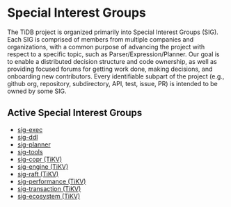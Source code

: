 # Special Interest Groups

The TiDB project is organized primarily into Special Interest Groups
(SIG). Each SIG is comprised of members from multiple companies and
organizations, with a common purpose of advancing the project with respect to a
specific topic, such as Parser/Expression/Planner. Our goal is to enable a
distributed decision structure and code ownership, as well as providing focused
forums for getting work done, making decisions, and onboarding new
contributors. Every identifiable subpart of the project (e.g., github org,
repository, subdirectory, API, test, issue, PR) is intended to be owned by some
SIG.

## Active Special Interest Groups

* [sig-exec](./sig-exec)
* [sig-ddl](./sig-ddl)
* [sig-planner](./sig-planner)
* [sig-tools](./sig-tools)
* [sig-copr (TiKV)](https://github.com/tikv/community/tree/master/sig/coprocessor)
* [sig-engine (TiKV)](https://github.com/tikv/community/tree/master/sig/engine)
* [sig-raft (TiKV)](https://github.com/tikv/community/tree/master/sig/raft)
* [sig-performance (TiKV)](https://github.com/tikv/community/tree/master/sig/performance)
* [sig-transaction (TiKV)](https://github.com/tikv/community/tree/master/sig/transaction)
* [sig-ecosystem (TiKV)](https://github.com/tikv/community/tree/master/sig/ecosystem)
